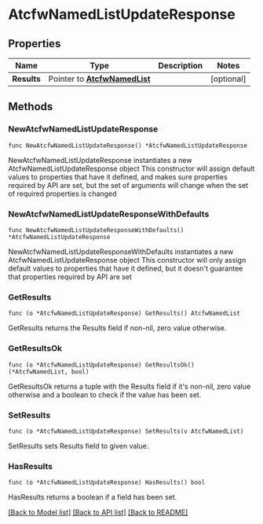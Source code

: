 # AtcfwNamedListUpdateResponse

## Properties

Name | Type | Description | Notes
------------ | ------------- | ------------- | -------------
**Results** | Pointer to [**AtcfwNamedList**](AtcfwNamedList.md) |  | [optional] 

## Methods

### NewAtcfwNamedListUpdateResponse

`func NewAtcfwNamedListUpdateResponse() *AtcfwNamedListUpdateResponse`

NewAtcfwNamedListUpdateResponse instantiates a new AtcfwNamedListUpdateResponse object
This constructor will assign default values to properties that have it defined,
and makes sure properties required by API are set, but the set of arguments
will change when the set of required properties is changed

### NewAtcfwNamedListUpdateResponseWithDefaults

`func NewAtcfwNamedListUpdateResponseWithDefaults() *AtcfwNamedListUpdateResponse`

NewAtcfwNamedListUpdateResponseWithDefaults instantiates a new AtcfwNamedListUpdateResponse object
This constructor will only assign default values to properties that have it defined,
but it doesn't guarantee that properties required by API are set

### GetResults

`func (o *AtcfwNamedListUpdateResponse) GetResults() AtcfwNamedList`

GetResults returns the Results field if non-nil, zero value otherwise.

### GetResultsOk

`func (o *AtcfwNamedListUpdateResponse) GetResultsOk() (*AtcfwNamedList, bool)`

GetResultsOk returns a tuple with the Results field if it's non-nil, zero value otherwise
and a boolean to check if the value has been set.

### SetResults

`func (o *AtcfwNamedListUpdateResponse) SetResults(v AtcfwNamedList)`

SetResults sets Results field to given value.

### HasResults

`func (o *AtcfwNamedListUpdateResponse) HasResults() bool`

HasResults returns a boolean if a field has been set.


[[Back to Model list]](../README.md#documentation-for-models) [[Back to API list]](../README.md#documentation-for-api-endpoints) [[Back to README]](../README.md)


